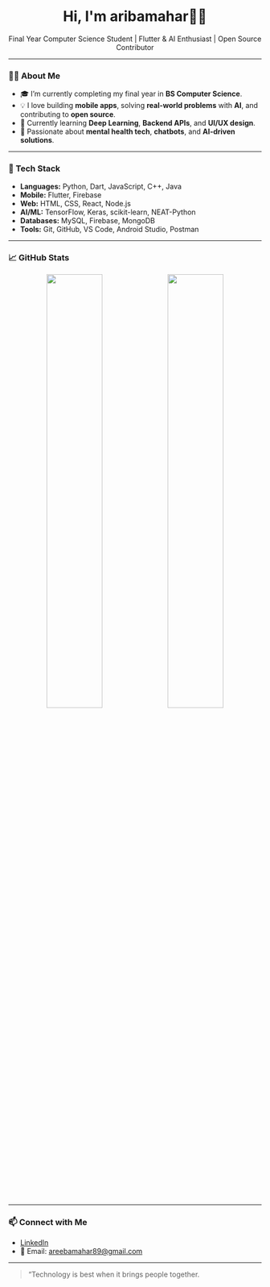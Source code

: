 <h1 align="center">Hi, I'm aribamahar👩‍💻</h1>

<p align="center">
Final Year Computer Science Student | Flutter & AI Enthusiast | Open Source Contributor
</p>

---

### 👩‍🎓 About Me

- 🎓 I’m currently completing my final year in **BS Computer Science**.
- 💡 I love building **mobile apps**, solving **real-world problems** with **AI**, and contributing to **open source**.
- 🧠 Currently learning **Deep Learning**, **Backend APIs**, and **UI/UX design**.
- 🌱 Passionate about **mental health tech**, **chatbots**, and **AI-driven solutions**.

---

### 🔧 Tech Stack

- **Languages:** Python, Dart, JavaScript, C++, Java  
- **Mobile:** Flutter, Firebase  
- **Web:** HTML, CSS, React, Node.js  
- **AI/ML:** TensorFlow, Keras, scikit-learn, NEAT-Python  
- **Databases:** MySQL, Firebase, MongoDB  
- **Tools:** Git, GitHub, VS Code, Android Studio, Postman

---

### 📈 GitHub Stats

<p align="center">
  <img src="https://github-readme-stats.vercel.app/api?username=areebakhan&show_icons=true&theme=radical" width="47%"/>
  <img src="https://github-readme-streak-stats.herokuapp.com/?user=areebakhan&theme=radical" width="47%"/>
</p>

---

### 📫 Connect with Me

- [LinkedIn](https://www.linkedin.com/in/ariba-mahar-163367352?utm_source=share&utm_campaign=share_via&utm_content=profile&utm_medium=android_app)  
- 📧 Email: areebamahar89@gmail.com
  

---

> “Technology is best when it brings people together. 
